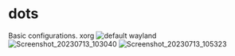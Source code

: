 # dots
Basic configurations.
xorg
![default](https://github.com/ms-bis/dots/assets/87420375/9752d666-a125-46ff-a035-3bb5db11c5a2)
wayland
![Screenshot_20230713_103040](https://github.com/ms-bis/dots/assets/87420375/42ff8431-e586-43d5-a0bf-3dd660eb3359)
![Screenshot_20230713_105323](https://github.com/ms-bis/dots/assets/87420375/7da265ef-726b-4493-bac7-5ec0f240a739)

